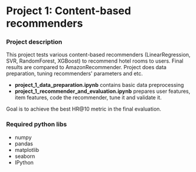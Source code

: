 # Project 1: Content-based recommenders

### Project description
This project tests various content-based recommenders (LinearRegression, SVR, RandomForest, XGBoost) to recommend hotel rooms to users. Final results are compared to AmazonRecommender.
Project does data preparation, tuning recommenders' parameters and etc.
- **project_1_data_preparation.ipynb** contains basic data preprocessing
- **project_1_recommender_and_evaluation.ipynb** prepares user features, item features, code the recommender, tune it and validate it.

Goal is to achieve the best HR@10 metric in the final evaluation.

### Required python libs
 - numpy
 - pandas
 - matplotlib
 - seaborn
 - IPython

	

